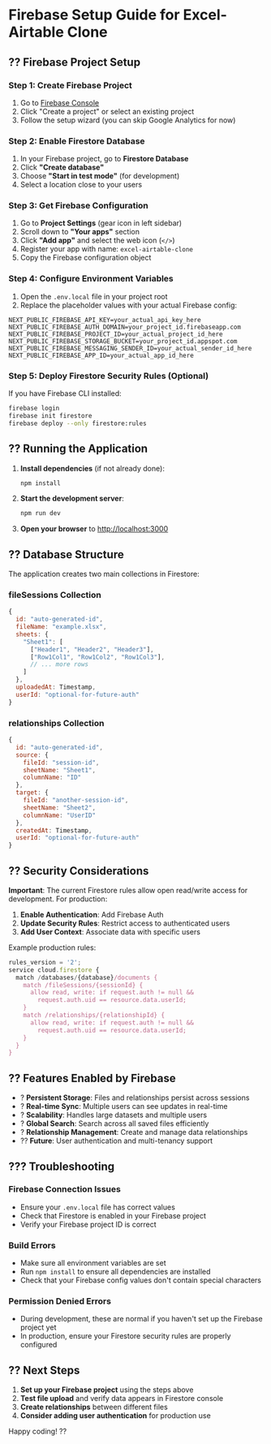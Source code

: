 # Firebase Setup Guide for Excel-Airtable Clone

## ?? Firebase Project Setup

### Step 1: Create Firebase Project
1. Go to [Firebase Console](https://console.firebase.google.com/)
2. Click "Create a project" or select an existing project
3. Follow the setup wizard (you can skip Google Analytics for now)

### Step 2: Enable Firestore Database
1. In your Firebase project, go to **Firestore Database**
2. Click **"Create database"**
3. Choose **"Start in test mode"** (for development)
4. Select a location close to your users

### Step 3: Get Firebase Configuration
1. Go to **Project Settings** (gear icon in left sidebar)
2. Scroll down to **"Your apps"** section
3. Click **"Add app"** and select the web icon (`</>`)
4. Register your app with name: `excel-airtable-clone`
5. Copy the Firebase configuration object

### Step 4: Configure Environment Variables
1. Open the `.env.local` file in your project root
2. Replace the placeholder values with your actual Firebase config:

```env
NEXT_PUBLIC_FIREBASE_API_KEY=your_actual_api_key_here
NEXT_PUBLIC_FIREBASE_AUTH_DOMAIN=your_project_id.firebaseapp.com
NEXT_PUBLIC_FIREBASE_PROJECT_ID=your_actual_project_id_here
NEXT_PUBLIC_FIREBASE_STORAGE_BUCKET=your_project_id.appspot.com
NEXT_PUBLIC_FIREBASE_MESSAGING_SENDER_ID=your_actual_sender_id_here
NEXT_PUBLIC_FIREBASE_APP_ID=your_actual_app_id_here
```

### Step 5: Deploy Firestore Security Rules (Optional)
If you have Firebase CLI installed:
```bash
firebase login
firebase init firestore
firebase deploy --only firestore:rules
```

## ?? Running the Application

1. **Install dependencies** (if not already done):
   ```bash
   npm install
   ```

2. **Start the development server**:
   ```bash
   npm run dev
   ```

3. **Open your browser** to [http://localhost:3000](http://localhost:3000)

## ?? Database Structure

The application creates two main collections in Firestore:

### fileSessions Collection
```javascript
{
  id: "auto-generated-id",
  fileName: "example.xlsx",
  sheets: {
    "Sheet1": [
      ["Header1", "Header2", "Header3"],
      ["Row1Col1", "Row1Col2", "Row1Col3"],
      // ... more rows
    ]
  },
  uploadedAt: Timestamp,
  userId: "optional-for-future-auth"
}
```

### relationships Collection
```javascript
{
  id: "auto-generated-id",
  source: {
    fileId: "session-id",
    sheetName: "Sheet1",
    columnName: "ID"
  },
  target: {
    fileId: "another-session-id",
    sheetName: "Sheet2", 
    columnName: "UserID"
  },
  createdAt: Timestamp,
  userId: "optional-for-future-auth"
}
```

## ?? Security Considerations

**Important**: The current Firestore rules allow open read/write access for development. For production:

1. **Enable Authentication**: Add Firebase Auth
2. **Update Security Rules**: Restrict access to authenticated users
3. **Add User Context**: Associate data with specific users

Example production rules:
```javascript
rules_version = '2';
service cloud.firestore {
  match /databases/{database}/documents {
    match /fileSessions/{sessionId} {
      allow read, write: if request.auth != null && 
        request.auth.uid == resource.data.userId;
    }
    match /relationships/{relationshipId} {
      allow read, write: if request.auth != null && 
        request.auth.uid == resource.data.userId;
    }
  }
}
```

## ?? Features Enabled by Firebase

- ? **Persistent Storage**: Files and relationships persist across sessions
- ? **Real-time Sync**: Multiple users can see updates in real-time
- ? **Scalability**: Handles large datasets and multiple users
- ? **Global Search**: Search across all saved files efficiently
- ? **Relationship Management**: Create and manage data relationships
- ?? **Future**: User authentication and multi-tenancy support

## ??? Troubleshooting

### Firebase Connection Issues
- Ensure your `.env.local` file has correct values
- Check that Firestore is enabled in your Firebase project
- Verify your Firebase project ID is correct

### Build Errors
- Make sure all environment variables are set
- Run `npm install` to ensure all dependencies are installed
- Check that your Firebase config values don't contain special characters

### Permission Denied Errors
- During development, these are normal if you haven't set up the Firebase project yet
- In production, ensure your Firestore security rules are properly configured

## ?? Next Steps

1. **Set up your Firebase project** using the steps above
2. **Test file upload** and verify data appears in Firestore console
3. **Create relationships** between different files
4. **Consider adding user authentication** for production use

Happy coding! ??